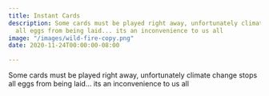 ```yaml
---
title: Instant Cards
description: Some cards must be played right away, unfortunately climate change stops
  all eggs from being laid... its an inconvenience to us all
image: "/images/wild-fire-copy.png"
date: 2020-11-24T00:00:00-08:00

---
```

Some cards must be played right away, unfortunately climate change stops all eggs from being laid... its an inconvenience to us all